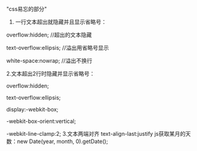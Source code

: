 "css易忘的部分" 
1. 一行文本超出就隐藏并且显示省略号：

  overflow:hidden; //超出的文本隐藏

  text-overflow:ellipsis; //溢出用省略号显示

  white-space:nowrap; //溢出不换行
  
2.文本超出2行时隐藏并显示省略号：

  overflow:hidden; 

  text-overflow:ellipsis;

  display:-webkit-box; 

  -webkit-box-orient:vertical;

  -webkit-line-clamp:2; 
3.文本两端对齐
  text-align-last:justify
js获取某月的天数：new Date(year, month, 0).getDate();
